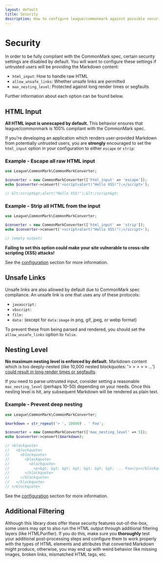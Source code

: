 ```yaml
---
layout: default
title: Security
description: How to configure league/commonmark against possible security issues when handling untrusted user input
---
```


# Security

In order to be fully compliant with the CommonMark spec, certain security settings are disabled by default.  You will want to configure these settings if untrusted users will be providing the Markdown content:

- `html_input`: How to handle raw HTML
- `allow_unsafe_links`: Whether unsafe links are permitted
- `max_nesting_level`: Protected against long render times or segfaults

Further information about each option can be found below.

## HTML Input

**All HTML input is unescaped by default.**  This behavior ensures that league/commonmark is 100% compliant with the CommonMark spec.

If you're developing an application which renders user-provided Markdown from potentially untrusted users, you are **strongly** encouraged to set the `html_input` option in your configuration to either `escape` or `strip`:

### Example - Escape all raw HTML input

```php
use League\CommonMark\CommonMarkConverter;

$converter = new CommonMarkConverter(['html_input' => 'escape']);
echo $converter->convert('<script>alert("Hello XSS!");</script>');

// &lt;script&gt;alert("Hello XSS!");&lt;/script&gt;
```

### Example - Strip all HTML from the input

```php
use League\CommonMark\CommonMarkConverter;

$converter = new CommonMarkConverter(['html_input' => 'strip']);
echo $converter->convert('<script>alert("Hello XSS!");</script>');

// (empty output)
```

**Failing to set this option could make your site vulnerable to cross-site scripting (XSS) attacks!**

See the [configuration](/2.2/configuration/) section for more information.

## Unsafe Links

Unsafe links are also allowed by default due to CommonMark spec compliance.  An unsafe link is one that uses any of these protocols:

- `javascript:`
- `vbscript:`
- `file:`
- `data:` (except for `data:image` in png, gif, jpeg, or webp format)

To prevent these from being parsed and rendered, you should set the `allow_unsafe_links` option to `false`.

## Nesting Level

**No maximum nesting level is enforced by default.**  Markdown content which is too deeply-nested (like 10,000 nested blockquotes: '> > > > > ...') [could result in long render times or segfaults](https://github.com/thephpleague/commonmark/issues/243#issuecomment-217580285).

If you need to parse untrusted input, consider setting a reasonable `max_nesting_level` (perhaps 10-50) depending on your needs.  Once this nesting level is hit, any subsequent Markdown will be rendered as plain text.

### Example - Prevent deep nesting

```php
use League\CommonMark\CommonMarkConverter;

$markdown = str_repeat('> ', 10000) . ' Foo';

$converter = new CommonMarkConverter(['max_nesting_level' => 5]);
echo $converter->convert($markdown);

// <blockquote>
//   <blockquote>
//     <blockquote>
//       <blockquote>
//         <blockquote>
//           <p>&gt; &gt; &gt; &gt; &gt; &gt; &gt; ... Foo</p></blockquote>
//       </blockquote>
//     </blockquote>
//   </blockquote>
// </blockquote>
```

See the [configuration](/2.2/configuration/) section for more information.

## Additional Filtering

Although this library does offer these security features out-of-the-box, some users may opt to also run the HTML output through additional filtering layers (like HTMLPurifier).  If you do this, make sure you **thoroughly** test your additional post-processing steps and configure them to work properly with the types of HTML elements and attributes that converted Markdown might produce, otherwise, you may end up with weird behavior like missing images, broken links, mismatched HTML tags, etc.

